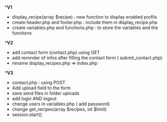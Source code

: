 *******V1******
- display_recipe(array $recipe) : new function to display enabled profils
- create header.php and footer.php : include them in display_recipe.php 
- create variables.php and functions.php : to store the variables and the functions

*******V2******
- add contact form (contact.php) using GET
- add reminder of infos after filling the contact form  ( submit_contact.php)
- rename display_recipes.php => index.php 

*******V3******
- contact.php : using POST
- Add upload field to the form 
- save send files in folder uploads
- add login AND logout
- change users in variables.php ( add password)
- change get_recipes(array $recipes, int $limit) 
- session.start()

